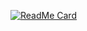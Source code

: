 [![ReadMe Card](https://github-readme-stats.vercel.app/api/pin/?username=sameer882000&theme=radical&repo=Dicee)](https://github.com/sameer882000/Dicee)

